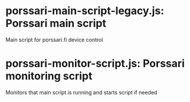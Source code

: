 porssari-main-script-legacy.js: Porssari main script
===
Main script for porssari.fi device control

porssari-monitor-script.js: Porssari monitoring script
===
Monitors that main script is running and starts script if needed